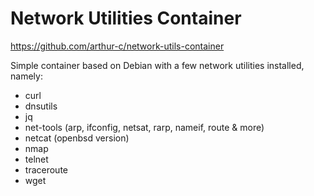 Network Utilities Container
===========================

https://github.com/arthur-c/network-utils-container

Simple container based on Debian with a few network utilities installed, namely:

  - curl
  - dnsutils
  - jq
  - net-tools (arp, ifconfig, netsat, rarp, nameif, route & more)
  - netcat (openbsd version)
  - nmap
  - telnet
  - traceroute
  - wget
